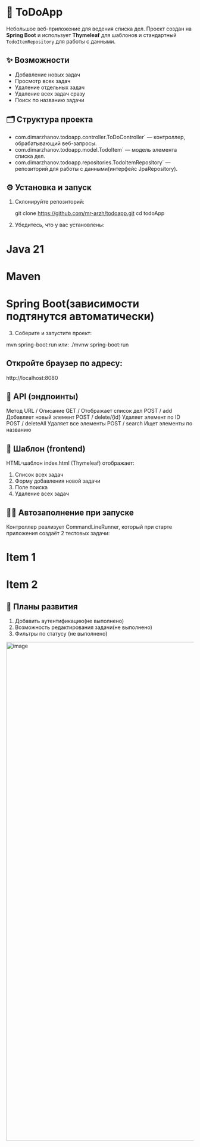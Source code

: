 # 📝 ToDoApp

Небольшое веб-приложение для ведения списка дел. Проект создан на **Spring Boot** и использует **Thymeleaf** для шаблонов и стандартный `TodoItemRepository` для работы с данными.

## ✨ Возможности

- Добавление новых задач
- Просмотр всех задач
- Удаление отдельных задач
- Удаление всех задач сразу
- Поиск по названию задачи

## 🗂️ Структура проекта

- com.dimarzhanov.todoapp.controller.ToDoController` — контроллер, обрабатывающий веб-запросы.
- com.dimarzhanov.todoapp.model.TodoItem` — модель элемента списка дел.
- com.dimarzhanov.todoapp.repositories.TodoItemRepository` — репозиторий для работы с данными(интерфейс JpaRepository).

## ⚙️ Установка и запуск

1. Склонируйте репозиторий:
   
   git clone https://github.com/mr-arzh/todoapp.git
   cd todoApp
2. Убедитесь, что у вас установлены:

# Java 21
# Maven
# Spring Boot(зависимости подтянутся автоматически)

3. Соберите и запустите проект:

mvn spring-boot:run
или:
./mvnw spring-boot:run


## Откройте браузер по адресу:

http://localhost:8080

## 📄 API (эндпоинты)

Метод	URL /	Описание
GET	      /	Отображает список дел
POST	    / add	Добавляет новый элемент
POST	    / delete/{id}	Удаляет элемент по ID
POST	    / deleteAll	Удаляет все элементы
POST	    / search	Ищет элементы по названию

## 📝 Шаблон (frontend)

HTML-шаблон index.html (Thymeleaf) отображает:

1. Список всех задач
2. Форму добавления новой задачи
3. Поле поиска
4. Удаление всех задач

## 🧑‍💻 Автозаполнение при запуске

Контроллер реализует CommandLineRunner, который при старте приложения создаёт 2 тестовых задачи:

# Item 1
# Item 2

## 🚀 Планы развития

1. Добавить аутентификацию(не выполнено)
2. Возможность редактирования задачи(не выполнено)
3. Фильтры по статусу (не выполнено)

<img width="2820" height="1336" alt="image" src="https://github.com/user-attachments/assets/85eac7cb-efb4-4d2a-abef-0fea930b8d9a" />
